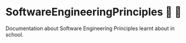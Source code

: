 # SoftwareEngineeringPrinciples :hammer: :hammer:
Documentation about Software Engineering Principles learnt about in school.

